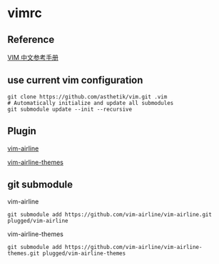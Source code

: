 # vimrc

## Reference

[VIM 中文参考手册](https://yianwillis.github.io/vimcdoc/doc/help.html)

## use current vim configuration

```shell
git clone https://github.com/asthetik/vim.git .vim
# Automatically initialize and update all submodules
git submodule update --init --recursive
```

## Plugin

[vim-airline](https://github.com/vim-airline)

[vim-airline-themes](https://github.com/vim-airline/vim-airline-themes)

## git submodule

vim-airline

```git
git submodule add https://github.com/vim-airline/vim-airline.git plugged/vim-airline
```

vim-airline-themes

```git
git submodule add https://github.com/vim-airline/vim-airline-themes.git plugged/vim-airline-themes
```
